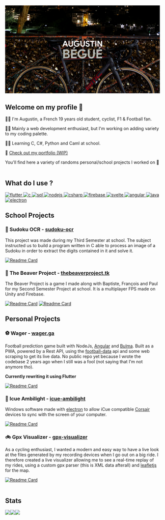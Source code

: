 ![banner](./banner_1440.png)

## Welcome on my profile 👋
🙋‍♂️ I'm Augustin, a French 19 years old student, cyclist, F1 & Football fan.

👨‍💻 Mainly a web development enthusiast, but I'm working on adding variety to my coding palette.

👨‍🎓 Learning C, C#, Python and Caml at school.

🔗 [Check out my portfolio (WIP)](https://begue.cc)

You'll find here a variety of randoms personal/school projects I worked on 🌝
<br>
<br>

## What do I use ?
<p>
   <a href="https://github.com/augustinbegue?tab=repositories&q=&type=&language=dart&sort=" target="blank_">
<img alt="flutter" src="https://img.shields.io/badge/Flutter-66B1F1?logo=flutter&logoColor=white&style=for-the-badge" />
  </a>
 <a href="https://github.com/augustinbegue?tab=repositories&q=&type=&language=c&sort=" target="blank_">
<img alt="c" src="https://img.shields.io/badge/C-00589D?logo=c&logoColor=white&style=for-the-badge" />
    </a>
  <a href="https://github.com/search?q=user%3Aaugustinbegue+sql&type=code" target="blank_">
    <img alt="sql" src="https://img.shields.io/badge/SQL-00618A?logo=PostgreSQL&logoColor=white&style=for-the-badge" />
   </a>
<a href="https://github.com/augustinbegue?tab=repositories&q=&type=&language=c%23&sort=" target="blank_">
 <img alt="nodejs" src="https://img.shields.io/badge/Node-76AD64?logo=Node.js&logoColor=white&style=for-the-badge" />
</a>   
<a href="https://github.com/augustinbegue?tab=repositories&q=&type=&language=c%23&sort=" target="blank_">
 <img alt="csharp" src="https://img.shields.io/badge/C%23-189F20?logo=csharp&logoColor=white&style=for-the-badge" />
</a>
     <a href="https://github.com/search?q=user%3Aaugustinbegue+firebase&type=code" target="blank_">
<img alt="firebase" src="https://img.shields.io/badge/Firebase-F5850D?logo=firebase&logoColor=white&style=for-the-badge" />
      </a>
 <a href="https://github.com/augustinbegue?tab=repositories&q=&type=&language=svelte&sort=" target="blank_">
  <img alt="svelte" src="https://img.shields.io/badge/svelte-%23f1413d.svg?style=for-the-badge&logo=svelte&logoColor=white" />
 </a>
      <a href="https://github.com/search?q=user%3Aaugustinbegue+angular&type=code" target="blank_">
<img alt="angular" src="https://img.shields.io/badge/angular%20-%23DD0031.svg?&style=for-the-badge&logo=angular&logoColor=white" />
       </a>
    <a href="https://github.com/search?q=user%3Aaugustinbegue+sql&type=code" target="blank_">
    <img alt="java" src="https://img.shields.io/badge/Java-EC2025?logo=java&logoColor=white&style=for-the-badge" />
   </a>
       <a href="https://github.com/search?q=user%3Aaugustinbegue+electron&type=code" target="blank_">
<img alt="electron" src="https://img.shields.io/badge/Electron-2B2E3B?logo=electron&logoColor=9EE9F8&style=for-the-badge" />
        </a>
</p>

## School Projects
 
  
### 🔳 Sudoku OCR - [sudoku-ocr](https://github.com/augustinbegue/sudoku-ocr)
  
This project was made during my Third Semester at school. The subject instructed us to build a program written in C able to process an image of a Sudoku in order to extract the digits contained in it and solve it.

[![Readme Card](https://github-readme-stats.vercel.app/api/pin/?username=augustinbegue&repo=sudoku-ocr&bg_color=0d1117&hide_border=true&text_color=c9d1d9)](https://github.com/augustinbegue/sudoku-ocr)

### 🔫 The Beaver Project - [thebeaverproject.tk](https://thebeaverproject.tk)

The Beaver Project is a game I made along with Baptiste, François and Paul for my Second Semester Project at school. It is a multiplayer FPS made on Unity and Firebase.

[![Readme Card](https://github-readme-stats.vercel.app/api/pin/?username=augustinbegue&repo=the-beaver-project-game&bg_color=0d1117&hide_border=true&text_color=c9d1d9)](https://github.com/augustinbegue/the-beaver-project-game)
[![Readme Card](https://github-readme-stats.vercel.app/api/pin/?username=augustinbegue&repo=the-beaver-project-website&bg_color=0d1117&hide_border=true&text_color=c9d1d9)](https://github.com/augustinbegue/the-beaver-project-website)

## Personal Projects

### ⚽ Wager - [wager.ga](https://wager.ga)

Football prediction game built with NodeJs, [Angular](https://angular.io/) and [Bulma](https://bulma.io/). Built as a PWA, powered by a Rest API, using the [football-data](https://www.football-data.org/) api and some web scraping to get its live data. No public repo yet because I wrote the codebase 2 years ago when I still was a fool (not saying that I'm not anymore tho).

**Currently rewriting it using Flutter**

[![Readme Card](https://github-readme-stats.vercel.app/api/pin/?username=augustinbegue&repo=wager&bg_color=0d1117&hide_border=true&text_color=c9d1d9)](https://github.com/augustinbegue/wager)
<br>

### 🚥 Icue Ambilight - [icue-ambilight](https://github.com/augustinbegue/icue-ambilight)
Windows software made with [electron](https://www.electronjs.org/) to allow iCue compatible [Corsair](https://www.corsair.com/) devices to sync with the screen of your computer.

[![Readme Card](https://github-readme-stats.vercel.app/api/pin/?username=augustinbegue&repo=icue-ambilight&bg_color=0d1117&hide_border=true&text_color=c9d1d9)](https://github.com/augustinbegue/icue-ambilight)
<br>

### 🚲 Gpx Visualizer - [gpx-visualizer](https://augustinbegue.github.io/gpx-visualizer/)

As a cycling enthusiast, I wanted a modern and easy way to have a live look at the files generated by my recording devices when I go out on a big ride.
I therefore created a live visualizer allowing me to see a real-time replay of my rides, using a custom gpx parser (this is XML data afterall) and [leafletjs](https://leafletjs.com/) for the map.

[![Readme Card](https://github-readme-stats.vercel.app/api/pin/?username=augustinbegue&repo=gpx-visualizer&bg_color=0d1117&hide_border=true&text_color=c9d1d9)](https://github.com/augustinbegue/gpx-visualizer)
<br>
<br>


## Stats
 
![](https://komarev.com/ghpvc/?username=augustinbegue&style=flat-square&color=0d1117)
<img align="left" src="https://github-readme-stats.vercel.app/api?username=augustinbegue&show_icons=true&count_private=true&bg_color=0d1117&hide_border=true&text_color=c9d1d9">
<img align="left" src="https://github-readme-stats.vercel.app/api/top-langs/?username=augustinbegue&show_icons=true&count_private=true&bg_color=0d1117&hide_border=true&text_color=c9d1d9&layout=compact">
